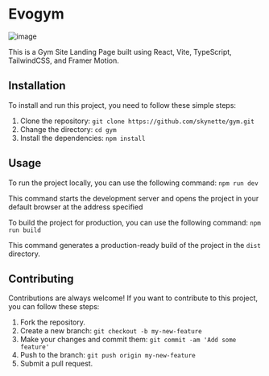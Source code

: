 # Evogym
![image](https://user-images.githubusercontent.com/29153968/235377333-e187a959-459c-4699-aa72-fcac17036d52.png)

This is a Gym Site Landing Page built using React, Vite, TypeScript, TailwindCSS, and Framer Motion.

## Installation

To install and run this project, you need to follow these simple steps:

1.  Clone the repository: `git clone https://github.com/skynette/gym.git`
2.  Change the directory: `cd gym`
3.  Install the dependencies: `npm install`

## Usage

To run the project locally, you can use the following command: `npm run dev`

This command starts the development server and opens the project in your default browser at the address specified

To build the project for production, you can use the following command: `npm run build`

This command generates a production-ready build of the project in the `dist` directory.

## Contributing

Contributions are always welcome! If you want to contribute to this project, you can follow these steps:

1.  Fork the repository.
2.  Create a new branch: `git checkout -b my-new-feature`
3.  Make your changes and commit them: `git commit -am 'Add some feature'`
4.  Push to the branch: `git push origin my-new-feature`
5.  Submit a pull request.
